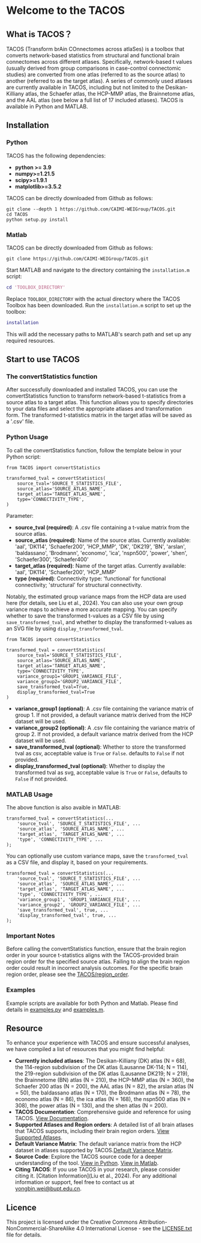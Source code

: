 # Welcome to the TACOS
## What is TACOS？
TACOS (Transform brAin COnnectomes across atlaSes) is a toolbox that converts network-based statistics from structural and functional brain connectomes across different atlases. Specifically, network-based t values (usually derived from group comparisons in case-control connectomic studies) are converted from one atlas (referred to as the source atlas) to another (referred to as the target atlas). A series of commonly used atlases are currently available in TACOS, including but not limited to the Desikan-Killiany atlas, the Schaefer atlas, the HCP-MMP atlas, the Brainnetome atlas, and the AAL atlas (see below a full list of 17 included atlases). TACOS is available in Python and MATLAB. 

## Installation
### Python
TACOS has the following dependencies:

- **python >= 3.9**
- **numpy>=1.21.5**
- **scipy>=1.9.1**
- **matplotlib>=3.5.2**

TACOS can be directly downloaded from Github as follows:
```
git clone --depth 1 https://github.com/CAIMI-WEIGroup/TACOS.git
cd TACOS
python setup.py install
```

### Matlab
TACOS can be directly downloaded from Github as follows:
```
git clone https://github.com/CAIMI-WEIGroup/TACOS.git
```
Start MATLAB and navigate to the directory containing the `installation.m` script:
```matlab
cd 'TOOLBOX_DIRECTORY'
```
Replace `TOOLBOX_DIRECTORY` with the actual directory where the TACOS Toolbox has been downloaded.
Run the `installation.m` script to set up the toolbox:
```matlab
installation
```
This will add the necessary paths to MATLAB's search path and set up any required resources.

## Start to use TACOS
### The convertStatistics function
After successfully downloaded and installed TACOS, you can use the convertStatistics function to transform network-based t-statistics from a source atlas to a target atlas. This function allows you to specify directories to your data files and select the appropriate atlases and transformation form. The transformed t-statistics matrix in the target atlas will be saved as a '.csv' file.

### Python Usage
To call the convertStatistics function, follow the template below in your Python script:
```
from TACOS import convertStatistics

transformed_tval = convertStatistics(
    source_tval='SOURCE_T_STATISTICS_FILE',
    source_atlas='SOURCE_ATLAS_NAME',
    target_atlas='TARGET_ATLAS_NAME',
    type='CONNECTIVITY_TYPE',
)
```

Parameter:
- **source_tval (required)**: A .csv file containing a t-value matrix from the source atlas.
- **source_atlas (required)**: Name of the source atlas. Currently available: 'aal', 'DK114', 'Schaefer200', 'HCP_MMP', 'DK',  'DK219', 'BN', 'arslan', 'baldassano', 'Brodmann', 'economo', 'ica', 'nspn500', 'power', 'shen', 'Schaefer300', 'Schaefer400'
- **target_atlas (required)**: Name of the target atlas. Currently available: 'aal', 'DK114', 'Schaefer200', 'HCP_MMP'
- **type (required)**: Connectivity type:  'functional' for functional connectivity; 'structural' for structural connectivity.

Notably, the estimated group variance maps from the HCP data are used here (for details, see Liu et al., 2024). You can also use your own group variance maps to achieve a more accurate mapping.
You can specify whether to save the transformed t-values as a CSV file by using `save_transformed_tval`, and whether to display the transformed t-values as an SVG file by using `display_transformed_tval`.

```
from TACOS import convertStatistics

transformed_tval = convertStatistics(
    source_tval='SOURCE_T_STATISTICS_FILE',
    source_atlas='SOURCE_ATLAS_NAME',
    target_atlas='TARGET_ATLAS_NAME',
    type='CONNECTIVITY_TYPE',
    variance_group1='GROUP1_VARIANCE_FILE',
    variance_group2='GROUP2_VARIANCE_FILE',
    save_transformed_tval=True,
    display_transformed_tval=True
)
```

- **variance_group1 (optional)**: A .csv file containing the variance matrix of group 1. If not provided, a default variance matrix derived from the HCP dataset will be used.
- **variance_group2 (optional)**: A .csv file containing the variance matrix of group 2. If not provided, a default variance matrix derived from the HCP dataset will be used.
- **save_transformed_tval (optional)**: Whether to store the transformed tval as csv, acceptable value is `True` or `False`. defaults to `False` if not provided.
- **display_transformed_tval (optional)**: Whether to display the transformed tval as svg, acceptable value is `True` or `False`, defaults to `False` if not provided.

### MATLAB Usage
The above function is also avaible in MATLAB:

```
transformed_tval = convertStatistics(...
    'source_tval', 'SOURCE_T_STATISTICS_FILE', ...
    'source_atlas', 'SOURCE_ATLAS_NAME', ...
    'target_atlas', 'TARGET_ATLAS_NAME', ...
    'type', 'CONNECTIVITY_TYPE', ...
);
```
You can optionally use custom variance maps, save the `transformed_tval` as a CSV file, and display it, based on your requirements.

```
transformed_tval = convertStatistics(...
    'source_tval', 'SOURCE_T_STATISTICS_FILE', ...
    'source_atlas', 'SOURCE_ATLAS_NAME', ...
    'target_atlas', 'TARGET_ATLAS_NAME', ...
    'type', 'CONNECTIVITY_TYPE', ...
    'variance_group1', 'GROUP1_VARIANCE_FILE', ...
    'variance_group2', 'GROUP2_VARIANCE_FILE', ...
    'save_transformed_tval', true, ...
    'display_transformed_tval', true, ...
);
```

### Important Notes
Before calling the convertStatistics function, ensure that the brain region order in your source t-statistics aligns with the TACOS-provided brain region order for the specified source atlas. Failing to align the brain region order could result in incorrect analysis outcomes. For the specific brain region order, please see the [TACOS/region_order](region_order).

### Examples
Example scripts are available for both Python and Matlab. Please find details in [examples.py](example/examples.py) and [examples.m](example/examples.m).

## Resource
To enhance your experience with TACOS and ensure successful analyses, we have compiled a list of resources that you might find helpful:

- **Currently included atlases**: The Desikan-Killiany (DK) atlas (N = 68), the 114-region subdivision of the DK atlas (Lausanne DK-114; N = 114), the 219-region subdivision of the DK  atlas (Lausanne DK219; N = 219), the Brainnetome (BN) atlas (N = 210), the HCP-MMP atlas (N = 360), the Schaefer 200 atlas (N = 200), the AAL atlas (N = 82), the arslan atlas (N = 50), the baldassano atlas (N = 170), the Brodmann atlas (N = 78), the economo atlas (N = 86), the ica atlas (N = 168), the nspn500 atlas (N = 308), the power atlas (N = 130), and the shen atlas (N = 200). 
- **TACOS Documentation**: Comprehensive guide and reference for using TACOS. [View Documentation](README.md).
- **Supported Atlases and Region orders**: A detailed list of all brain atlases that TACOS supports, including their brain region orders. [View Supported Atlases](Python/TACOS/resources/region_order).
- **Default Variance Matrix**:  The default variance matrix from the HCP dataset in atlases supported by TACOS.[Default Variance Matrix](Python/TACOS/resources/default_variance).
- **Source Code**: Explore the TACOS source code for a deeper understanding of the tool. [View in Python](Python/TACOS). [View in Matlab](Matlab/TACOS).
- **Citing TACOS**: If you use TACOS in your research, please consider citing it. [Citation Information](Liu et al., 2024).
For any additional information or support, feel free to contact us at [yongbin.wei@bupt.edu.cn](yongbin.wei@bupt.edu.cn).
## Licence
This project is licensed under the Creative Commons Attribution-NonCommercial-ShareAlike 4.0 International License - see the [LICENSE.txt](LICENSE.txt) file for details.